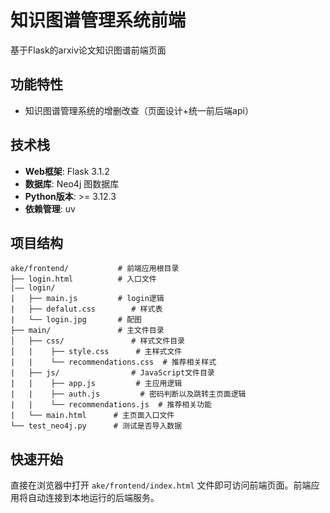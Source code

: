 # 知识图谱管理系统前端

基于Flask的arxiv论文知识图谱前端页面

## 功能特性

- 知识图谱管理系统的增删改查（页面设计+统一前后端api）

## 技术栈

- **Web框架**: Flask 3.1.2
- **数据库**: Neo4j 图数据库
- **Python版本**: >= 3.12.3
- **依赖管理**: uv

## 项目结构

```
ake/frontend/           # 前端应用根目录
├── login.html          # 入口文件
|—— login/
|   ├── main.js         # login逻辑
|   ├── defalut.css        # 样式表
|   └── login.jpg       # 配图
├── main/               # 主文件目录
│   ├── css/               # 样式文件目录
│   |    ├── style.css      # 主样式文件
|   |    └── recommendations.css  # 推荐相关样式
|   ├── js/                # JavaScript文件目录
|   |    ├── app.js         # 主应用逻辑
|   |    ├── auth.js         # 密码判断以及跳转主页面逻辑
|   |    └── recommendations.js  # 推荐相关功能
|   └── main.html      # 主页面入口文件
└── test_neo4j.py      # 测试是否导入数据
```

## 快速开始

直接在浏览器中打开 `ake/frontend/index.html` 文件即可访问前端页面。前端应用将自动连接到本地运行的后端服务。
